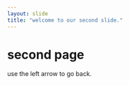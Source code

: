 ```yaml
---
layout: slide
title: "welcome to our second slide."
---
```


# second page

use the left arrow to go back.
